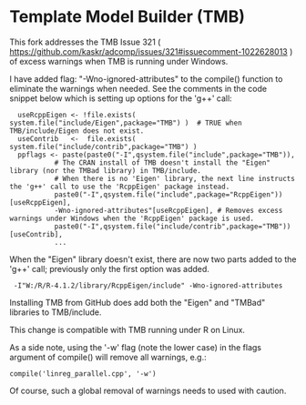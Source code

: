 Template Model Builder (TMB)
============================
This fork addresses the TMB Issue 321  ( https://github.com/kaskr/adcomp/issues/321#issuecomment-1022628013 ) of excess warnings when TMB is running under Windows.

I have added flag: "-Wno-ignored-attributes" to the compile() function to eliminate the warnings when needed. See the comments in the code snippet below which is setting up options for the 'g++' call:


      useRcppEigen <- !file.exists( system.file("include/Eigen",package="TMB") )  # TRUE when TMB/include/Eigen does not exist.
      useContrib   <-  file.exists( system.file("include/contrib",package="TMB") )
      ppflags <- paste(paste0("-I",qsystem.file("include",package="TMB")),
               # The CRAN install of TMB doesn't install the "Eigen" library (nor the TMBad library) in TMB/include.
               # When there is no 'Eigen' library, the next line instructs the 'g++' call to use the 'RcppEigen' package instead.
               paste0("-I",qsystem.file("include",package="RcppEigen"))[useRcppEigen], 
               -Wno-ignored-attributes"[useRcppEigen], # Removes excess warnings under Windows when the 'RcppEigen' package is used.
               paste0("-I",qsystem.file("include/contrib",package="TMB"))[useContrib],
               ...
              
When the "Eigen" library doesn't exist, there are now two parts added to the 'g++' call; previously only the first option was added.
    
     -I"W:/R/R-4.1.2/library/RcppEigen/include" -Wno-ignored-attributes
              
                       
 Installing TMB from GitHub does add both the "Eigen" and "TMBad" libraries to TMB/include.
 
This change is compatible with TMB running under R on Linux.


As a side note, using the '-w' flag (note the lower case) in the flags argument of compile() will remove all warnings, e.g.:

    compile('linreg_parallel.cpp', '-w')

Of course, such a global removal of warnings needs to used with caution.
